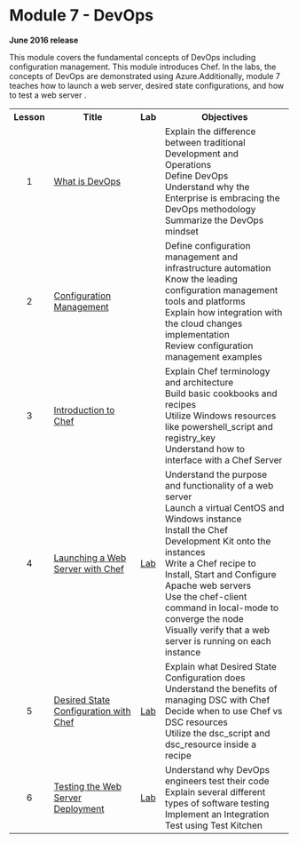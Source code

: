 <html lang="en">
   <head>
      <meta charset="utf-8">
      <meta http-equiv="X-UA-Compatible" content="IE=edge">
      <meta name="viewport" content="width=device-width, initial-scale=1">
	    <link rel="stylesheet" href="style.css">
   </head>
   <body id="home">
      <div class="container">
         <div class="jumbotron">
            <h1>Module 7 - DevOps</h1>
            <p><b>June 2016 release</b></p>
            <p>This module covers the fundamental concepts of DevOps including configuration management. This module introduces Chef. In the labs, the concepts of DevOps are demonstrated using Azure.Additionally, module 7 teaches how to launch a web server, desired state configurations, and how to test a web server .</p>
         </div>
      </div>
      <div class="panel-body">
               <table class="table table-bordered table-hover">
                  <col>
                  <col>
                  <col>
                  <tr>
                     <th>Lesson</th>
                     <th align="center">Title</th>
                     <th>Lab</th>
                     <th>Objectives</th>
                  </tr>
                  <tr>
                     <td align="center">1</td>
                     <td><a href="https://github.com/MSFTImagine/computerscience/blob/master/Complimentary%20Course%20Content/Module7/Lessons/Module7_Lesson1%20What%20is%20DevOps.pptx">What is DevOps</a></td>
                     <td></td>
                     <td>Explain the difference between traditional Development and Operations<br>
Define DevOps <br>
Understand why the Enterprise is embracing the DevOps methodology<br>
Summarize the DevOps mindset
                     </td>
                  </tr>
                  <tr>
                     <td align="center">2</td>
                     <td><a href="https://github.com/MSFTImagine/computerscience/blob/master/Complimentary%20Course%20Content/Module7/Lessons/Module7_Lesson2%20Configuration%20Management.pptx">Configuration Management</a></td>
                     <td></td>
                     <td>Define configuration management and infrastructure automation<br>
			 Know the leading configuration management tools and platforms<br>
			 Explain how integration with the cloud changes implementation<br>
			 Review configuration management examples
                     </td>
                  </tr>
                  <tr>
                     <td align="center">3</td>
                     <td><a href="https://github.com/MSFTImagine/computerscience/blob/master/Complimentary%20Course%20Content/Module7/Lessons/Module7_Lesson3%20Introduction%20to%20Chef.pptx">Introduction to Chef</a></td>
                     <td></td>
                     <td>Explain Chef terminology and architecture<br>
			 Build basic cookbooks and recipes<br>
			 Utilize Windows resources like powershell_script and registry_key<br>
			 Understand how to interface with a Chef Server
                     </td>
                  </tr>
                  <tr>
                     <td align="center">4</td>
                     <td><a href="https://github.com/MSFTImagine/computerscience/blob/master/Complimentary%20Course%20Content/Module7/Lessons/Module7_Lesson4%20Launching%20A%20Web%20server%20With%20Chef.pptx">Launching a Web Server with Chef</a></td>
                     <td><a href="https://github.com/MSFTImagine/computerscience/blob/master/Complimentary%20Course%20Content/Module7/Labs/Module7_Lesson%204%20Launching%20A%20Web%20Server%20With%20Chef%20LAB.docx">Lab</a></td>
                     <td>Understand the purpose and functionality of a web server<br>
			 Launch a virtual CentOS and Windows instance <br>
			 Install the Chef Development Kit  onto the instances<br>
			 Write a Chef recipe to Install, Start and Configure Apache  web servers<br>
			 Use the chef-client command in local-mode to converge the node<br>
			 Visually verify that a web server is running on each instance
                     </td>
                  </tr>
                  <tr>
                     <td align="center">5</td>
                     <td><a href="https://github.com/MSFTImagine/computerscience/blob/master/Complimentary%20Course%20Content/Module7/Lessons/Module7_Lesson5%20Desired%20State%20Configuration%20with%20Chef.pptx">Desired State Configuration with Chef</a></td>
                     <td><a href="https://github.com/MSFTImagine/computerscience/blob/master/Complimentary%20Course%20Content/Module7/Labs/Module7_Lesson%205%20Chef%20and%20DSC%20Lab.docx">Lab</a></td>
                     <td>Explain what Desired State Configuration  does<br>
			 Understand the benefits of managing DSC with Chef<br>
			 Decide when to use Chef vs DSC resources<br>
			 Utilize the dsc_script and dsc_resource inside a recipe
                     </td>
                  </tr>
                  <tr>
                     <td align="center">6</td>
                     <td><a href="https://github.com/MSFTImagine/computerscience/blob/master/Complimentary%20Course%20Content/Module7/Lessons/Module7_Lesson6%20Testing%20The%20Web%20Server%20Deployment.pptx">Testing the Web Server Deployment</a></td>
                     <td><a href="https://github.com/MSFTImagine/computerscience/blob/master/Complimentary%20Course%20Content/Module7/Labs/Module7_Lesson%206%20Test%20Kitchen%20Lab.docx">Lab</a></td>
                     <td>Understand why DevOps engineers test their code<br>
			 Explain several different types of software testing<br>
			 Implement an Integration Test using Test Kitchen
                     </td>
                  </tr>
            </table>
        </div>
     </body>
</html>
